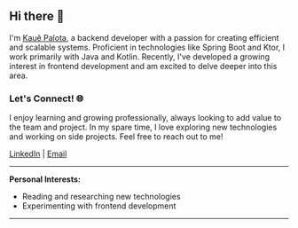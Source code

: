## Hi there 👋

I'm [Kauê Palota](https://palota.tech), a backend developer with a passion for creating efficient and scalable systems. Proficient in technologies like Spring Boot and Ktor, I work primarily with Java and Kotlin. Recently, I've developed a growing interest in frontend development and am excited to delve deeper into this area.

### Let's Connect! 🌐
I enjoy learning and growing professionally, always looking to add value to the team and project. In my spare time, I love exploring new technologies and working on side projects. Feel free to reach out to me!

[LinkedIn](https://www.linkedin.com/in/kaue-palota) | [Email](mailto:kaueepalota@gmail.com)

---

**Personal Interests:**
- Reading and researching new technologies
- Experimenting with frontend development

---
